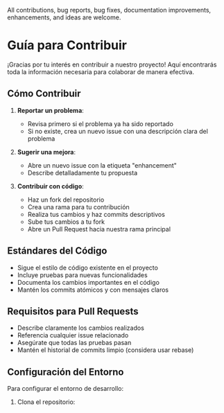 All contributions, bug reports, bug fixes, documentation improvements, enhancements, and ideas are welcome.
# Guía para Contribuir

¡Gracias por tu interés en contribuir a nuestro proyecto! Aquí encontrarás toda la información necesaria para colaborar de manera efectiva.

## Cómo Contribuir

1. **Reportar un problema**:
   - Revisa primero si el problema ya ha sido reportado 
   - Si no existe, crea un nuevo issue con una descripción clara del problema

2. **Sugerir una mejora**:
   - Abre un nuevo issue con la etiqueta "enhancement"
   - Describe detalladamente tu propuesta

3. **Contribuir con código**:
   - Haz un fork del repositorio
   - Crea una rama para tu contribución
   - Realiza tus cambios y haz commits descriptivos
   - Sube tus cambios a tu fork 
   - Abre un Pull Request hacia nuestra rama principal

## Estándares del Código

- Sigue el estilo de código existente en el proyecto
- Incluye pruebas para nuevas funcionalidades
- Documenta los cambios importantes en el código
- Mantén los commits atómicos y con mensajes claros

## Requisitos para Pull Requests

- Describe claramente los cambios realizados
- Referencia cualquier issue relacionado
- Asegúrate que todas las pruebas pasan
- Mantén el historial de commits limpio (considera usar rebase)

## Configuración del Entorno

Para configurar el entorno de desarrollo:

1. Clona el repositorio:
   ```bash
